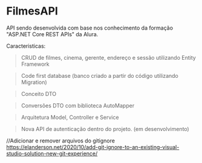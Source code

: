 # FilmesAPI

API sendo desenvolvida com base nos conhecimento da formação "ASP.NET Core REST APIs" da Alura.

Caracteristicas: 
> CRUD de filmes, cinema, gerente, endereço e sessão utilizando Entity Framework

> Code first database (banco criado a partir do código utilizando Migration)

> Conceito DTO

> Conversões DTO com biblioteca AutoMapper

> Arquitetura Model, Controller e Service

> Nova API de autenticação dentro do projeto. (em desenvolvimento)

//Adicionar e remover arquivos do gitignore
https://elanderson.net/2020/10/add-git-ignore-to-an-existing-visual-studio-solution-new-git-experience/
